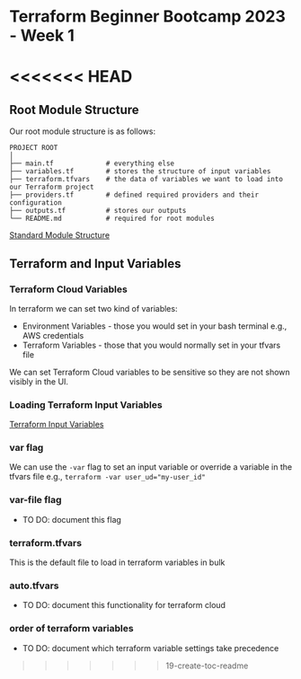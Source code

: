 # Terraform Beginner Bootcamp 2023 - Week 1
<<<<<<< HEAD
=======

## Root Module Structure

Our root module structure is as follows:

```
PROJECT ROOT
│
├── main.tf             # everything else
├── variables.tf        # stores the structure of input variables
├── terraform.tfvars    # the data of variables we want to load into our Terraform project
├── providers.tf        # defined required providers and their configuration
├── outputs.tf          # stores our outputs
└── README.md           # required for root modules
```

[Standard Module Structure](https://developer.hashicorp.com/terraform/language/modules/develop/structure)

## Terraform and Input Variables

### Terraform Cloud Variables

In terraform we can set two kind of variables: 
- Environment Variables - those you would set in your bash terminal e.g., AWS credentials
- Terraform Variables - those that you would normally set in your tfvars file

We can set Terraform Cloud variables to be sensitive so they are not shown visibly in the UI.

### Loading Terraform Input Variables

[Terraform Input Variables](https://developer.hashicorp.com/terraform/language/values/variables)

### var flag
We can use the `-var` flag to set an input variable or override a variable in the tfvars file e.g., `terraform -var user_ud="my-user_id"`

### var-file flag

- TO DO: document this flag

### terraform.tfvars

This is the default file to load in terraform variables in bulk

### auto.tfvars

- TO DO: document this functionality for terraform cloud

### order of terraform variables

- TO DO: document which terraform variable settings take precedence
>>>>>>> 19-create-toc-readme
